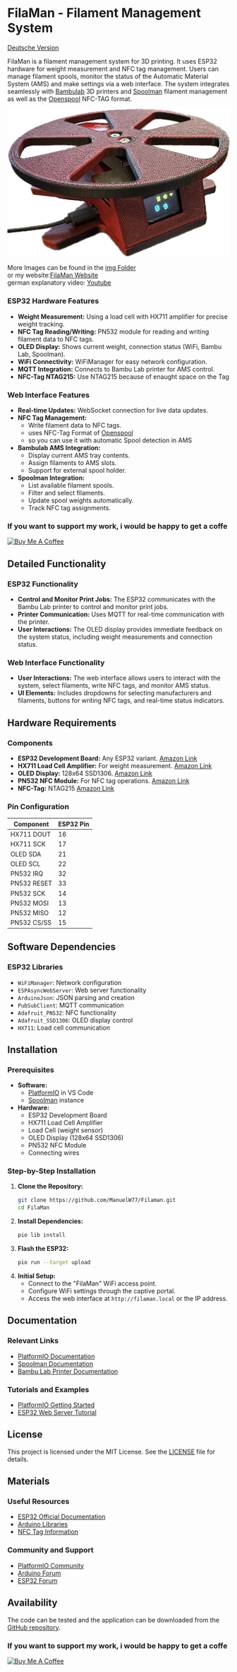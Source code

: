 # FilaMan - Filament Management System

[Deutsche Version](README.de.md)

FilaMan is a filament management system for 3D printing. It uses ESP32 hardware for weight measurement and NFC tag management. 
Users can manage filament spools, monitor the status of the Automatic Material System (AMS) and make settings via a web interface. 
The system integrates seamlessly with [Bambulab](https://bambulab.com/en-us) 3D printers and [Spoolman](https://github.com/Donkie/Spoolman) filament management as well as the [Openspool](https://github.com/spuder/OpenSpool) NFC-TAG format.

![Scale](./img/scale_trans.png)


More Images can be found in the [img Folder](/img/)  
or my website:[FilaMan Website](https://www.filaman.app)  
german explanatory video: [Youtube](https://youtu.be/uNDe2wh9SS8?si=b-jYx4I1w62zaOHU)

### ESP32 Hardware Features
- **Weight Measurement:** Using a load cell with HX711 amplifier for precise weight tracking.
- **NFC Tag Reading/Writing:** PN532 module for reading and writing filament data to NFC tags.
- **OLED Display:** Shows current weight, connection status (WiFi, Bambu Lab, Spoolman).
- **WiFi Connectivity:** WiFiManager for easy network configuration.
- **MQTT Integration:** Connects to Bambu Lab printer for AMS control.
- **NFC-Tag NTAG215:** Use NTAG215 because of enaught space on the Tag

### Web Interface Features
- **Real-time Updates:** WebSocket connection for live data updates.
- **NFC Tag Management:** 
	- Write filament data to NFC tags.
	- uses NFC-Tag Format of [Openspool](https://github.com/spuder/OpenSpool)
	- so you can use it with automatic Spool detection in AMS
- **Bambulab AMS Integration:** 
  - Display current AMS tray contents.
  - Assign filaments to AMS slots.
  - Support for external spool holder.
- **Spoolman Integration:**
  - List available filament spools.
  - Filter and select filaments.
  - Update spool weights automatically.
  - Track NFC tag assignments.

### If you want to support my work, i would be happy to get a coffe
<a href="https://www.buymeacoffee.com/manuelw" target="_blank"><img src="https://cdn.buymeacoffee.com/buttons/v2/default-yellow.png" alt="Buy Me A Coffee" style="height: 30px !important;width: 108px !important;" ></a>

## Detailed Functionality

### ESP32 Functionality
- **Control and Monitor Print Jobs:** The ESP32 communicates with the Bambu Lab printer to control and monitor print jobs.
- **Printer Communication:** Uses MQTT for real-time communication with the printer.
- **User Interactions:** The OLED display provides immediate feedback on the system status, including weight measurements and connection status.

### Web Interface Functionality
- **User Interactions:** The web interface allows users to interact with the system, select filaments, write NFC tags, and monitor AMS status.
- **UI Elements:** Includes dropdowns for selecting manufacturers and filaments, buttons for writing NFC tags, and real-time status indicators.

## Hardware Requirements

### Components
- **ESP32 Development Board:** Any ESP32 variant.
[Amazon Link](https://amzn.eu/d/aXThslf)
- **HX711 Load Cell Amplifier:** For weight measurement.
[Amazon Link](https://amzn.eu/d/1wZ4v0x)
- **OLED Display:** 128x64 SSD1306.
[Amazon Link](https://amzn.eu/d/dozAYDU)
- **PN532 NFC Module:** For NFC tag operations.
[Amazon Link](https://amzn.eu/d/8205DDh)
- **NFC-Tag:** NTAG215
[Amazon Link](https://amzn.eu/d/fywy4c4)


### Pin Configuration
| Component          | ESP32 Pin |
|-------------------|-----------|
| HX711 DOUT        | 16        |
| HX711 SCK         | 17        |
| OLED SDA          | 21        |
| OLED SCL          | 22        |
| PN532 IRQ         | 32        |
| PN532 RESET       | 33        |
| PN532 SCK  	    | 14        |
| PN532 MOSI    	| 13        |
| PN532 MISO       	| 12        |
| PN532 CS/SS       | 15        |

## Software Dependencies

### ESP32 Libraries
- `WiFiManager`: Network configuration
- `ESPAsyncWebServer`: Web server functionality
- `ArduinoJson`: JSON parsing and creation
- `PubSubClient`: MQTT communication
- `Adafruit_PN532`: NFC functionality
- `Adafruit_SSD1306`: OLED display control
- `HX711`: Load cell communication

## Installation

### Prerequisites
- **Software:**
  - [PlatformIO](https://platformio.org/) in VS Code
  - [Spoolman](https://github.com/Donkie/Spoolman) instance
- **Hardware:**
  - ESP32 Development Board
  - HX711 Load Cell Amplifier
  - Load Cell (weight sensor)
  - OLED Display (128x64 SSD1306)
  - PN532 NFC Module
  - Connecting wires

### Step-by-Step Installation
1. **Clone the Repository:**
    ```bash
    git clone https://github.com/ManuelW77/Filaman.git
    cd FilaMan
    ```
2. **Install Dependencies:**
    ```bash
    pio lib install
    ```
3. **Flash the ESP32:**
    ```bash
    pio run --target upload
    ```
4. **Initial Setup:**
    - Connect to the "FilaMan" WiFi access point.
    - Configure WiFi settings through the captive portal.
    - Access the web interface at `http://filaman.local` or the IP address.


## Documentation

### Relevant Links
- [PlatformIO Documentation](https://docs.platformio.org/)
- [Spoolman Documentation](https://github.com/Donkie/Spoolman)
- [Bambu Lab Printer Documentation](https://www.bambulab.com/)

### Tutorials and Examples
- [PlatformIO Getting Started](https://docs.platformio.org/en/latest/tutorials/espressif32/arduino_debugging_unit_testing.html)
- [ESP32 Web Server Tutorial](https://randomnerdtutorials.com/esp32-web-server-arduino-ide/)

## License

This project is licensed under the MIT License. See the [LICENSE](LICENSE) file for details.

## Materials

### Useful Resources
- [ESP32 Official Documentation](https://docs.espressif.com/projects/esp-idf/en/latest/esp32/)
- [Arduino Libraries](https://www.arduino.cc/en/Reference/Libraries)
- [NFC Tag Information](https://learn.adafruit.com/adafruit-pn532-rfid-nfc/overview)

### Community and Support
- [PlatformIO Community](https://community.platformio.org/)
- [Arduino Forum](https://forum.arduino.cc/)
- [ESP32 Forum](https://www.esp32.com/)

## Availability

The code can be tested and the application can be downloaded from the [GitHub repository](https://github.com/ManuelW77/Filaman).

### If you want to support my work, i would be happy to get a coffe
<a href="https://www.buymeacoffee.com/manuelw" target="_blank"><img src="https://cdn.buymeacoffee.com/buttons/v2/default-yellow.png" alt="Buy Me A Coffee" style="height: 30px !important;width: 108px !important;" ></a>